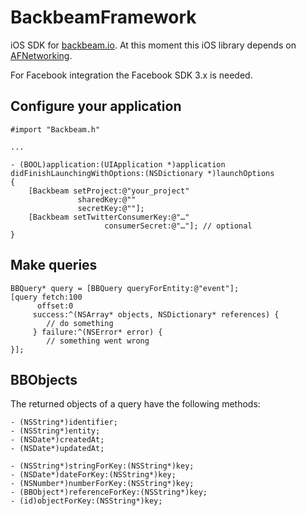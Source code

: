 BackbeamFramework
=================

iOS SDK for [backbeam.io](http://backbeam.io). At this moment this iOS library depends on [AFNetworking](https://github.com/AFNetworking/AFNetworking).

For Facebook integration the Facebook SDK 3.x is needed.

Configure your application
--------------------------

    #import "Backbeam.h"
    
    ...
    
    - (BOOL)application:(UIApplication *)application didFinishLaunchingWithOptions:(NSDictionary *)launchOptions
    {
        [Backbeam setProject:@"your_project" 
                   sharedKey:@"" 
                   secretKey:@""];
        [Backbeam setTwitterConsumerKey:@"…" 
                         consumerSecret:@"…"]; // optional
    }
    
Make queries
------------

    BBQuery* query = [BBQuery queryForEntity:@"event"];
    [query fetch:100 
          offset:0 
         success:^(NSArray* objects, NSDictionary* references) {
            // do something
         } failure:^(NSError* error) {
            // something went wrong
    }];


BBObjects
---------

The returned objects of a query have the following methods:

    - (NSString*)identifier;
    - (NSString*)entity;
    - (NSDate*)createdAt;
    - (NSDate*)updatedAt;

    - (NSString*)stringForKey:(NSString*)key;
    - (NSDate*)dateForKey:(NSString*)key;
    - (NSNumber*)numberForKey:(NSString*)key;
    - (BBObject*)referenceForKey:(NSString*)key;
    - (id)objectForKey:(NSString*)key;

